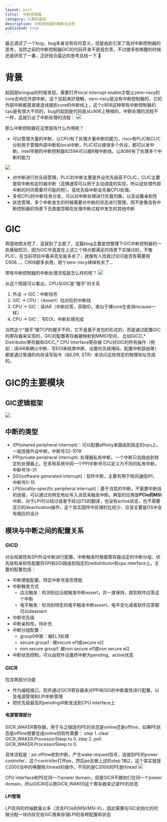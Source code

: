 ```yaml
---
layout: post
title:  中断控制器
category: 计算机基础
description: 中断控制器的理解与应用
published: true
---
```


最近调试了一个bug，bug本身没有任何意义，但是由此引发了我对中断控制器的思考，当然之前的中断控制器GIC的代码开发不是我负责，不过做多核唤醒的时候还是研究了一番，正好结合最近的思考总结一下 :frog:

# 背景
起因是bringup的时候发现，需要打开local interrupt enable才能让zero-riscy的core去响应外部中断，这个说起来好理解，zero-riscy是没有中断控制器的，它的外部中断都是直接连线接到core的中断线上，这个c906这种带有中断控制器的cpu是有很大不同的，bug的起因是代码是从c906上移植的，中断处理的流程不一样，这就引出了中断处理的流程：
![](/assets/img/2025-05-23-10-39-12.png)

那么中断控制器在这里面有什么作用呢？

- 可以管理大量的中断，让CPU有了处理大量中断的能力，riscv有PLIC和CLIC分别用于管理外部中断和local中断，PLIC可以接很多个外设，都可以发中断。intel早期的中断控制器8259A可以接8根中断线，让8086有了处理多个中断的能力

![](../assets/img/2025-08-23-22-48-41.png)
- 对中断进行优先级管理，PLIC的中断主要是外设优先级高于CLIC，CLIC主要是软中断和定时器中断（这俩通常可以用于主动调度的实现，所以说处理外部中断的时间需要尽可能的短）。高优先级中断会先被CPU处理。
- 多核CPU的中断任务分发，可以对中断处理进行负载均衡，以及设置亲和性
- 状态管理，多个中断发生的时候需要对中断的状态进行管理，而不是像没有中断控制器的场景下去直接忽略在处理中断过程中发生的其他中断
# GIC
燕国地图太短了，这就到了主题了，这篇blog主要是想整理下GIC中断控制器的一些基础知识，因为GIC毕竟是在上述三个特点都满足的场景下实操过的，不像PLIC，在当前项目中看来完全是多余了，就像有人找我讨论问是否有需要用C908…，C906都多余用，用个zero-riscy绰绰有余了…

带有中断控制器的中断处理流程是怎么样的呢？
![](../assets/img/2025-08-23-23-08-53.png)

从这个图就可以看出，CPU与GIC是“握手”的关系

1. 外设 -> GIC：中断信号
2. GIC -> CPU：（Assert）拉对应的中断线
3. CPU -> GIC：读IAR（中断应答，获取ID，类似于裸core在查询mcause一样）
4. CPU -> GIC： 写EOI，中断处理完成

当然这个“握手”跟TCP的握手不同，它不是基于发包的形式的，而是通过配置GIC的寄存器来实现的，GIC的配置寄存器被映射到MMIO空间，
比如GICD_* Distributor寄存器和GICC_* CPU Interface寄存器
CPU对GIC的所有操作（例如：读IAR来确认中断、写EOI来结束中断、设置优先级掩码、配置中断路由等）都是通过普通的内存读写指令（如LDR, STR）来访问这些特定的物理地址完成的。

# GIC的主要模块
## GIC逻辑框架
![](../assets/img/2025-08-24-21-37-37.png)

## 中断的类型
- SPI(shared peripheral interrupt)：可以配置affinity来路由到指定的cpu上，一般连接外设中断。中断号32-1019
- PPI(private peripheral interrupt): 处理器私有中断，一个中断只会路由到特定的处理器上。在多核系统中同一个PPI中断号可以定义为不同的私有中断。中断号16-31
- SGI(software generated interrupt)：软件中断，主要有用于核间通信IPI， 中断号0-15
- LPI(locality-specific peripheral interrupt)：基于消息的中断，不需要中断线的连接，可以通过向特定地址写入消息来触发中断。典型的应用是**PCIe的MSI**中断，对于LPI可以经过或者不经过ITS的翻译，也没有active状态，也不需要显示的deactivation操作，这个其实固件中处理的比较少，应该主要是OS中会有相应的设计

## 模块与中断之间的配置关系
### GICD 
对全局属性和SPI外设中断进行配置，中断触发时根据寄存器设定的中断分组、优先级和亲和性配置将SPI和SGI路由到指定的redistributor和cpu interface上。主要的配置包括：
- 中断使能配置，特定中断号是否使能
- 中断触发方式
  - 边沿触发：检测到边沿就触发中断assert，并一直保持，直到软件应答这个中断
  - 电平触发：检测到特定的电平触发中断assert，电平变化或者软件应答都可以deassert
- 中断优先级
- 中断亲和性，待补充
- 中断分组配置：
  - group0中断：被EL3处理
  - secure group1 : 被secure el1或secure el2
  - non secure group1: 被non secure el1或non secure el2
- 中断状态控制，可以由软件设置终中断为pending、active状态


### GICR
包含两部分功能

- 作为编程接口，软件通过GICR寄存器来对PPI和SGI的中断属性进行配置，以及电源管理和LPI中断管理
- 把优先级最高的pending中断发送到CPU interface上
#### 电源管理部分
GICR_WAKER寄存器，用于与之相连的PE的状态是online还是offline，如果PE状态是offline想要变成online则软件需要：
step 1. clear GICR_WAKER.ProcessorSleep to 0.
step 2. poll GICR_WAKER.ProcessorSleep to 0.

具体流程是：pe offline收到中断，产生wake request信号，连接到PE的power controller，这个controller打开pe，然后pe去做上述的step 1和2，这个其实就是C2000当中的唤醒核/thread的操作，不同的是C2000的PE是thread
![](../assets/img/2025-08-24-22-01-09.png)

CPU interface和PE在同一个power domain，但是GICR不跟他们在同一个power domain，所以GICR可以用GICR_WAKER这个寄存器来记录PE的状态
#### LPI管理
LPI支持的终端数量众多（涉及PCIe的MSI/MSI-X），因此需要在GIC初始化的时候分配一块内存交给GIC用来存储LPI的各种配置和状态